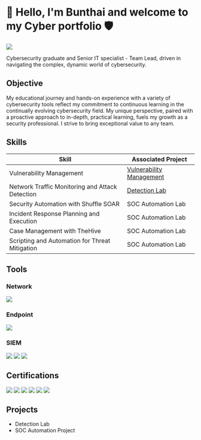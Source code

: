 # 👋 Hello, I'm Bunthai and welcome to my Cyber portfolio 🛡️
<a href="https://linkedin.com/in/bunthai-vong/"><img src="https://img.shields.io/badge/-LinkedIn-0072b1?&style=for-the-badge&logo=linkedin&logoColor=white" /></a>

Cybersecurity graduate and Senior IT specialist - Team Lead, driven in navigating the complex, dynamic world of cybersecurity.

## Objective

My educational journey and hands-on experience with a variety of cybersecurity tools reflect my commitment to continuous learning in the continually evolving cybersecurity field. My unique perspective, paired with a proactive approach to in-depth, practical learning, fuels my growth as a security professional. I strive to bring exceptional value to any team. 

## Skills

| Skill                                         | Associated Project         |
|-----------------------------------------------|----------------------------|
| Vulnerability Management | <a href="https://github.com/0xBV/Vulnerability-Management">Vulnerability Management</a>|
| Network Traffic Monitoring and Attack Detection | <a href="https://google.com">Detection Lab</a>|
| Security Automation with Shuffle SOAR         | SOC Automation Lab|
| Incident Response Planning and Execution      | SOC Automation Lab|
| Case Management with TheHive                  | SOC Automation Lab|
| Scripting and Automation for Threat Mitigation | SOC Automation Lab|

## Tools

### Network
<div>
    <img src="https://img.shields.io/badge/-Wireshark-1679A7?&style=for-the-badge&logo=Wireshark&logoColor=white" />
</div>

### Endpoint
<div>
    <img src="https://img.shields.io/badge/-Microsoft_Defender_for_Endpoint-00A4EF?&style=for-the-badge&logo=Microsoft&logoColor=white" />
</div>

### SIEM
<div>
    <img src="https://img.shields.io/badge/-Microsoft_Sentinel-0078D4?&style=for-the-badge&logo=Microsoft&logoColor=white" />
    <img src="https://img.shields.io/badge/-Splunk-000000?&style=for-the-badge&logo=Splunk&logoColor=white" />
    <img src="https://img.shields.io/badge/-Elastic-005571?&style=for-the-badge&logo=Elastic&logoColor=white" />
</div>

## Certifications
<div>
<img src="https://img.shields.io/badge/NETWORK%2B-blue" />
<img src="https://img.shields.io/badge/SECURITY%2B-red" />
<img src="https://img.shields.io/badge/CYSA%2B-red" />
<img src="https://img.shields.io/badge/PENTEST%2B-red" />
<img src="https://img.shields.io/badge/SECURITYX(CASP%2B)-red" />
<img src="https://img.shields.io/badge/Associate%20of%20ISC2-darkgreen" />
</div>

## Projects
- Detection Lab
- SOC Automation Project
